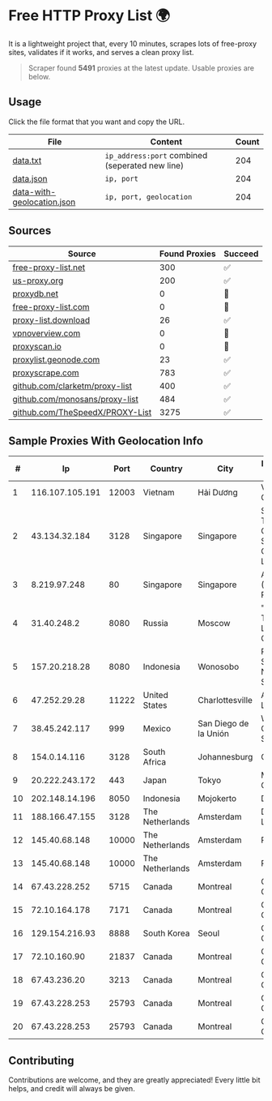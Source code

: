 
# Free HTTP Proxy List 🌍

It is a lightweight project that, every 10 minutes, scrapes lots of free-proxy sites, validates if it works, and serves a clean proxy list.


> Scraper found **5491** proxies at the latest update. Usable proxies are below.

## Usage

Click the file format that you want and copy the URL.


|File|Content|Count|
|----|-------|-----|
|[data.txt](https://raw.githubusercontent.com/themiralay/Proxy-List-World/master/data.txt)|`ip_address:port` combined (seperated new line)|204|
|[data.json](https://raw.githubusercontent.com/themiralay/Proxy-List-World/master/data.json)|`ip, port`|204|
|[data-with-geolocation.json](https://raw.githubusercontent.com/themiralay/Proxy-List-World/master/data-with-geolocation.json)|`ip, port, geolocation`|204|

## Sources

|Source|Found Proxies|Succeed|
|------|-------------|-------|
|[free-proxy-list.net](https://free-proxy-list.net)|300|✅|
|[us-proxy.org](https://www.us-proxy.org)|200|✅|
|[proxydb.net](http://proxydb.net)|0|🚫|
|[free-proxy-list.com](https://free-proxy-list.com/?page=&port=&type%5B%5D=http&type%5B%5D=https&up_time=0&search=Search)|0|🚫|
|[proxy-list.download](https://www.proxy-list.download/HTTP)|26|✅|
|[vpnoverview.com](https://vpnoverview.com/privacy/anonymous-browsing/free-proxy-servers)|0|🚫|
|[proxyscan.io](https://www.proxyscan.io)|0|🚫|
|[proxylist.geonode.com](https://proxylist.geonode.com/api/proxy-list?limit=300&page=1&sort_by=lastChecked&sort_type=desc&protocols=http,https)|23|✅|
|[proxyscrape.com](https://api.proxyscrape.com/v2/?request=displayproxies&protocol=http&timeout=10000&country=all&ssl=all&anonymity=all)|783|✅|
|[github.com/clarketm/proxy-list](https://raw.githubusercontent.com/clarketm/proxy-list/master/proxy-list-raw.txt)|400|✅|
|[github.com/monosans/proxy-list](https://raw.githubusercontent.com/monosans/proxy-list/main/proxies/http.txt)|484|✅|
|[github.com/TheSpeedX/PROXY-List](https://raw.githubusercontent.com/TheSpeedX/PROXY-List/master/http.txt)|3275|✅|


## Sample Proxies With Geolocation Info

|#|Ip|Port|Country|City|Internet Service Provider|
|-|--|----|-------|----|-------------------------|
|1|116.107.105.191|12003|Vietnam|Hải Dương|Viettel Corporation|
|2|43.134.32.184|3128|Singapore|Singapore|Shenzhen Tencent Computer Systems Company Limited|
|3|8.219.97.248|80|Singapore|Singapore|Alibaba Cloud (Singapore) Private Limited|
|4|31.40.248.2|8080|Russia|Moscow|"Cloud Technologies" LLC trading as Cloud.ru|
|5|157.20.218.28|8080|Indonesia|Wonosobo|PT Sindoro Sumbing Network Solution|
|6|47.252.29.28|11222|United States|Charlottesville|Alibaba.com LLC|
|7|38.45.242.117|999|Mexico|San Diego de la Unión|Wifimax Connection S.a.s De C.V|
|8|154.0.14.116|3128|South Africa|Johannesburg|Cisp IP3|
|9|20.222.243.172|443|Japan|Tokyo|Microsoft Corporation|
|10|202.148.14.196|8050|Indonesia|Mojokerto|DNET-SBY|
|11|188.166.47.155|3128|The Netherlands|Amsterdam|DigitalOcean, LLC|
|12|145.40.68.148|10000|The Netherlands|Amsterdam|Packet Host, Inc.|
|13|145.40.68.148|10000|The Netherlands|Amsterdam|Packet Host, Inc.|
|14|67.43.228.252|5715|Canada|Montreal|GloboTech Communications|
|15|72.10.164.178|7171|Canada|Montreal|GloboTech Communications|
|16|129.154.216.93|8888|South Korea|Seoul|Oracle Corporation|
|17|72.10.160.90|21837|Canada|Montreal|GloboTech Communications|
|18|67.43.236.20|3213|Canada|Montreal|GloboTech Communications|
|19|67.43.228.253|25793|Canada|Montreal|GloboTech Communications|
|20|67.43.228.253|25793|Canada|Montreal|GloboTech Communications|



## Contributing

Contributions are welcome, and they are greatly appreciated! Every
little bit helps, and credit will always be given.

